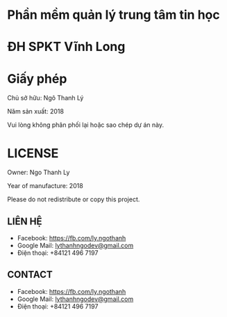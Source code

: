 # Phần mềm quản lý trung tâm tin học
# ĐH SPKT Vĩnh Long
# Giấy phép #
Chủ sở hữu: Ngô Thanh Lý

Năm sản xuất: 2018

Vui lòng không phân phối lại hoặc sao chép dự án này.

# LICENSE #
Owner: Ngo Thanh Ly

Year of manufacture: 2018

Please do not redistribute or copy this project.

## LIÊN HỆ ##
- Facebook: https://fb.com/ly.ngothanh
- Google Mail: lythanhngodev@gmail.com
- Điện thoại: +84121 496 7197

## CONTACT ##
- Facebook: https://fb.com/ly.ngothanh
- Google Mail: lythanhngodev@gmail.com
- Điện thoại: +84121 496 7197
